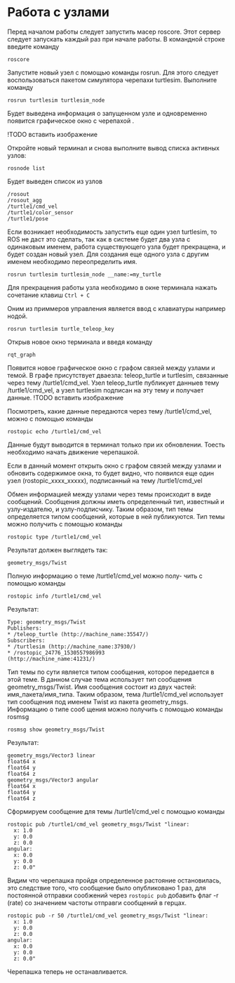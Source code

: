 # Работа с узлами

Перед началом работы следует запустить масер roscore.
Этот сервер следует запускать каждый раз при начале работы.
В командной строке введите команду

```console
roscore
```

Запустите новый узел с помощью команды rosrun. Для этого следует воспользоваться пакетом симулятора черепахи
turtlesim. Выполните команду

```console
rosrun turtlesim turtlesim_node
```

Будет выведена информация о запущенном узле и одновременно появится графическое окно с черепахой .

!TODO вставить изображение

Откройте новый терминал и снова выполните вывод списка активных узлов:

```console
rosnode list
```

Будет выведен список из узлов

```console
/rosout
/rosout_agg
/turtle1/cmd_vel
/turtle1/color_sensor
/turtle1/pose
```

Если возникает необходимость запустить еще один узел
turtlesim, то ROS не даст это сделать, так как в системе будет
два узла с одинаковым именем, работа существующего узла будет прекращена, и будет создан новый узел.
Для создания еще одного узла с другим именем необходимо переопределить имя.

```console
rosrun turtlesim turtlesim_node __name:=my_turtle
```

Для прекрацения работы узла необходимо в окне терминала нажать сочетание клавиш `Ctrl + C`

Оним из приммеров управления является ввод с клавиатуры например нодой.

```console
rosrun turtlesim turtle_teleop_key
```

Открыв новое окно терминала и введя команду

```console
rqt_graph
```
Появится новое графическое окно с графом связей между
узлами и темой. В графе присутствует дваeзла: teleop_turtle и turtlesim, связанные через тему
/turtle1/cmd_vel. Узел teleop_turtle публикует данныев тему /turtle1/cmd_vel, а узел turtlesim подписан на
эту тему и получает данные.
!TODO вставить изображение

Посмотреть, какие данные передаются через тему /turtle1/cmd_vel, можно с помощью команды

```console
rostopic echo /turtle1/cmd_vel
```

Данные будут выводится в терминал только при их обновлении. Тоесть необходимо начать движение черепашкой.

Если в данный момент открыть окно с графом связей между узлами и обновить содержимое окна, то будет видно, что появился еще один узел (rostopic_xxxx_xxхxx), подписанный на тему  /turtle1/cmd_vel

Oбмен информацией между узлами через темы происходит в виде сообщений. Сообщения должны иметь определенный тип, известный и узлу-издателю, и узлу-подписчику. Таким образом, тип темы определяется типом сообщений, которые в ней публикуются. Тип темы можно получить с помощью команды 

```console
rostopic type /turtle1/cmd_vel
```

Результат должен выглядеть так:

```console
geometry_msgs/Twist
```

Полную информацию о теме /turtle1/cmd_vel можно полу-
чить с помощью команды

```console
rostopic info /turtle1/cmd_vel
```

Результат:

```console
Type: geometry_msgs/Twist
Publishers:
* /teleop_turtle (http://machine_name:35547/)
Subscribers:
* /turtlesim (http://machine_name:37930/)
* /rostopic_24776_1530557986993
(http://machine_name:41231/)
```

Тип темы по сути является типом сообщения, которое передается в этой теме. В данном случае тема использует тип сообщения geometry_msgs/Twist. Имя сообщения состоит из двух частей: имя_пакета/имя_типа. Таким образом, тема /turtle1/cmd_vel использует тип сообщения под именем
Twist из пакета geometry_msgs. Информацию о типе сооб щения можно получить с помощью команды rosmsg

```console
rosmsg show geometry_msgs/Twist
```
Результат:


```console
geometry_msgs/Vector3 linear
float64 x
float64 y
float64 z
geometry_msgs/Vector3 angular
float64 x
float64 y
float64 z
```

Сформируем сообщение для темы /turtle1/cmd_vel с помощью команды

```console
rostopic pub /turtle1/cmd_vel geometry_msgs/Twist "linear:
  x: 1.0
  y: 0.0
  z: 0.0
angular:
  x: 0.0
  y: 0.0
  z: 0.0" 
```

Видим что черепашка пройдя определенное растояние остановилась, это следствие того, что сообщение было опубликовано 1 раз, для постоянной отправки сообжений через `rostopic pub` добавить флаг -r (rate) со значением частоты отправги сообщений в герцах.

```console
rostopic pub -r 50 /turtle1/cmd_vel geometry_msgs/Twist "linear:
  x: 1.0
  y: 0.0
  z: 0.0
angular:
  x: 0.0
  y: 0.0
  z: 0.0" 
```

Черепашка теперь не останавливается.
